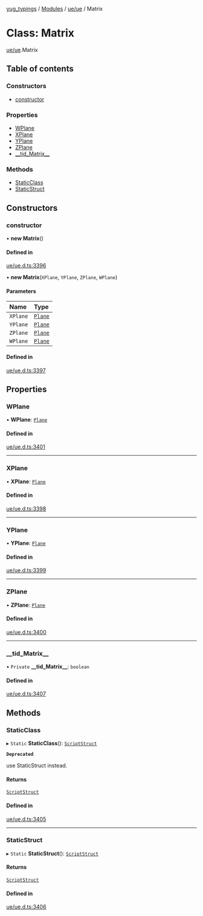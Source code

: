 [yug_typings](../README.md) / [Modules](../modules.md) / [ue/ue](../modules/ue_ue.md) / Matrix

# Class: Matrix

[ue/ue](../modules/ue_ue.md).Matrix

## Table of contents

### Constructors

- [constructor](ue_ue.Matrix.md#constructor)

### Properties

- [WPlane](ue_ue.Matrix.md#wplane)
- [XPlane](ue_ue.Matrix.md#xplane)
- [YPlane](ue_ue.Matrix.md#yplane)
- [ZPlane](ue_ue.Matrix.md#zplane)
- [\_\_tid\_Matrix\_\_](ue_ue.Matrix.md#__tid_matrix__)

### Methods

- [StaticClass](ue_ue.Matrix.md#staticclass)
- [StaticStruct](ue_ue.Matrix.md#staticstruct)

## Constructors

### constructor

• **new Matrix**()

#### Defined in

[ue/ue.d.ts:3396](https://github.com/YugMetaverse/yug_typings/blob/25cad34/ue/ue.d.ts#L3396)

• **new Matrix**(`XPlane`, `YPlane`, `ZPlane`, `WPlane`)

#### Parameters

| Name | Type |
| :------ | :------ |
| `XPlane` | [`Plane`](ue_ue.Plane.md) |
| `YPlane` | [`Plane`](ue_ue.Plane.md) |
| `ZPlane` | [`Plane`](ue_ue.Plane.md) |
| `WPlane` | [`Plane`](ue_ue.Plane.md) |

#### Defined in

[ue/ue.d.ts:3397](https://github.com/YugMetaverse/yug_typings/blob/25cad34/ue/ue.d.ts#L3397)

## Properties

### WPlane

• **WPlane**: [`Plane`](ue_ue.Plane.md)

#### Defined in

[ue/ue.d.ts:3401](https://github.com/YugMetaverse/yug_typings/blob/25cad34/ue/ue.d.ts#L3401)

___

### XPlane

• **XPlane**: [`Plane`](ue_ue.Plane.md)

#### Defined in

[ue/ue.d.ts:3398](https://github.com/YugMetaverse/yug_typings/blob/25cad34/ue/ue.d.ts#L3398)

___

### YPlane

• **YPlane**: [`Plane`](ue_ue.Plane.md)

#### Defined in

[ue/ue.d.ts:3399](https://github.com/YugMetaverse/yug_typings/blob/25cad34/ue/ue.d.ts#L3399)

___

### ZPlane

• **ZPlane**: [`Plane`](ue_ue.Plane.md)

#### Defined in

[ue/ue.d.ts:3400](https://github.com/YugMetaverse/yug_typings/blob/25cad34/ue/ue.d.ts#L3400)

___

### \_\_tid\_Matrix\_\_

• `Private` **\_\_tid\_Matrix\_\_**: `boolean`

#### Defined in

[ue/ue.d.ts:3407](https://github.com/YugMetaverse/yug_typings/blob/25cad34/ue/ue.d.ts#L3407)

## Methods

### StaticClass

▸ `Static` **StaticClass**(): [`ScriptStruct`](ue_ue.ScriptStruct.md)

**`Deprecated`**

use StaticStruct instead.

#### Returns

[`ScriptStruct`](ue_ue.ScriptStruct.md)

#### Defined in

[ue/ue.d.ts:3405](https://github.com/YugMetaverse/yug_typings/blob/25cad34/ue/ue.d.ts#L3405)

___

### StaticStruct

▸ `Static` **StaticStruct**(): [`ScriptStruct`](ue_ue.ScriptStruct.md)

#### Returns

[`ScriptStruct`](ue_ue.ScriptStruct.md)

#### Defined in

[ue/ue.d.ts:3406](https://github.com/YugMetaverse/yug_typings/blob/25cad34/ue/ue.d.ts#L3406)

